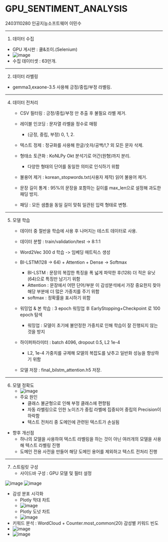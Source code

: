 # GPU_SENTIMENT_ANALYSIS

2403110280 인공지능소프트웨어 이민수

-------------------------------------------------------------------------------------------------

1. 데이터 수집
  - GPU 게시판 : 쿨&조이.(Selenium)
  - ![image](https://github.com/user-attachments/assets/635e4e3f-c52e-4b13-88d9-4c4c27ba0d64)
  - 수집 데이터셋 : 63만개.

-------------------------------------------------------------------------------------------------

2. 데이터 라벨링
  - gemma3,exaone-3.5 사용해 긍정/중립/부정 라벨링.

-------------------------------------------------------------------------------------------------

4. 데이터 전처리
   - CSV 필터링 : 긍정/중립/부정 만 추출 후 불필요 라벨 제거.

   - 레이블 인코딩 : 문자열 라벨을 정수로 매핑
     - (긍정, 중립, 부정) 0, 1, 2.
   
   - 텍스트 정제 : 정규화를 사용해 한글/숫자/공백/!,? 외 모든 문자 삭제.

   - 형태소 토큰화 : KoNLPy Okt 분석기로 어간(원형)까지 분리.
     - 다양한 형태의 단어를 동일한 의미로 인식하기 위함

   - 불용어 제거 : korean_stopwords.txt(사용자 제작) 읽어 불용어 제거.

   - 문장 길이 통계 : 95%의 문장을 포함하는 길이를 max_len으로 설정해 과도한 패딩 방지.

   - 패딩 : 모든 샘플을 동일 길이 맞춰 일관된 입력 형태로 변형.

-------------------------------------------------------------------------------------------------

5. 모델 학습
   - 데이터 중 절반을 학습에 사용 후 나머지는 테스트 데이터로 사용.
   
   - 데이터 분할 : train/validation/test -> 8:1:1
   
   - Word2Vec 300 d 학습 -> 임베딩 매트릭스 생성
   
   - BI-LSTM(128 -> 64) + Attention + Dense → Softmax
     - BI-LSTM : 문장의 복잡한 특징을 폭 넓게 파악한 후(128) 더 적은 유닛(64)으로 특징만 남기기 위함
     - Attention : 문장에서 어떤 단어/부분 이 감성분석에서 가장 중요한지 찾아 해당 부분에 더 많은 가중치를 주기 위함
     - softmax : 정확률을 표시하기 위함

   - 워밍업 & 본 학습 : 3 epoch 워밍업 후 EarlyStopping+Checkpoint 로 100 epoch 탐색
     - 워밍업 : 모델이 초기에 불안정한 가중치로 인해 학습이 잘 진행되지 않는 것을 방지
   
   - 하이퍼파라미터 : batch 4096, dropout 0.5, L2 1e-4
     - L2, 1e-4 가중치를 규제해 모델의 복잡도를 낮추고 일반화 성능을 향상하기 위함
   
   - 모델 저장 : final_bilstm_attention.h5 저장.

-------------------------------------------------------------------------------------------------

6. 모델 정확도
   - ![image](https://github.com/user-attachments/assets/48f08d78-983e-4fee-ad6f-a7a2a8c9df4d)
   - 주요 원인
     - 클래스 불균형으로 인해 부정 클래스에 편향됨
     - 자동 라벨링으로 인한 노이즈가 중립 라벨에 집중되어 중립의 Precision이 하락함
     - 텍스트 전처리 중 도메인에 관련된 텍스트가 손실됨
  - 향후 개선점
    - 하나의 모델을 사용하여 텍스트 라벨링을 하는 것이 아닌 여러개의 모델을 사용해 텍스트 라벨링 진행
    - 도메인 전용 사전을 만들어 해당 도메인 용어를 제외하고 텍스트 전처리 진행

-------------------------------------------------------------------------------------------------

7. 스트림릿 구성
   - 사이드바 구성 : GPU 모델 및 필터 설정
  
![image](https://github.com/user-attachments/assets/29993d59-81e6-4756-81a2-0f1dd24e9fb1)
![image](https://github.com/user-attachments/assets/4d7daf70-88b1-437e-8005-807f84e1385c)


   - 감성 분포 시각화
       - Plotly 막대 차트
       - ![image](https://github.com/user-attachments/assets/2e019094-c63a-4583-8009-014d7a72edd1)
       - Plotly 도넛 차트
       - ![image](https://github.com/user-attachments/assets/29738870-5c46-44f2-a2db-06e45dacb673)
  - 키워드 분석 : WordCloud + Counter.most_common(20) 감성별 키워드 빈도
  - ![image](https://github.com/user-attachments/assets/efdae6f9-3173-4219-83ee-d2209b14ffce)
  - ![image](https://github.com/user-attachments/assets/4b30b49d-f977-4497-85c4-56fb9af7c939)



